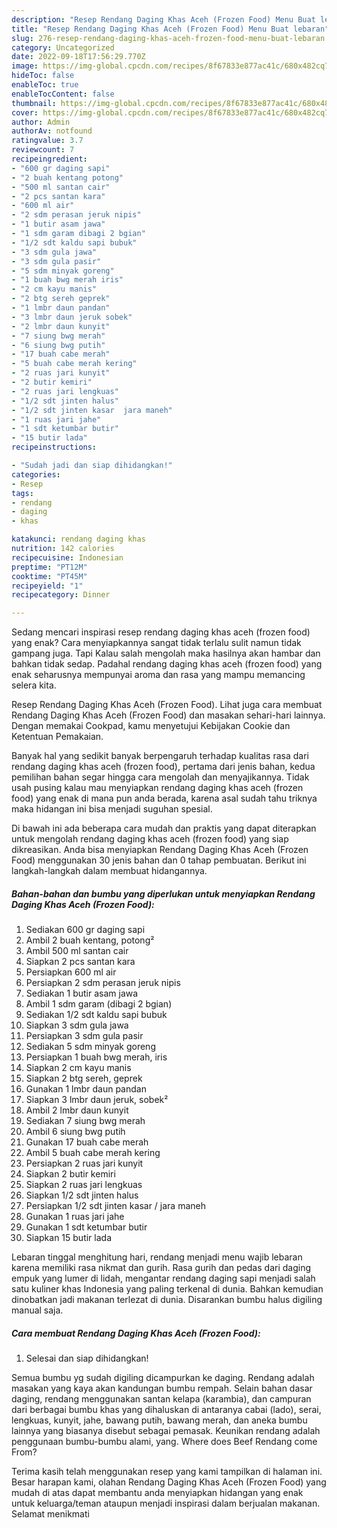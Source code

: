```yaml
---
description: "Resep Rendang Daging Khas Aceh (Frozen Food) Menu Buat lebaran"
title: "Resep Rendang Daging Khas Aceh (Frozen Food) Menu Buat lebaran"
slug: 276-resep-rendang-daging-khas-aceh-frozen-food-menu-buat-lebaran
category: Uncategorized
date: 2022-09-18T17:56:29.770Z
image: https://img-global.cpcdn.com/recipes/8f67833e877ac41c/680x482cq70/rendang-daging-khas-aceh-frozen-food-foto-resep-utama.jpg
hideToc: false
enableToc: true
enableTocContent: false
thumbnail: https://img-global.cpcdn.com/recipes/8f67833e877ac41c/680x482cq70/rendang-daging-khas-aceh-frozen-food-foto-resep-utama.jpg
cover: https://img-global.cpcdn.com/recipes/8f67833e877ac41c/680x482cq70/rendang-daging-khas-aceh-frozen-food-foto-resep-utama.jpg
author: Admin
authorAv: notfound
ratingvalue: 3.7
reviewcount: 7
recipeingredient:
- "600 gr daging sapi"
- "2 buah kentang potong"
- "500 ml santan cair"
- "2 pcs santan kara"
- "600 ml air"
- "2 sdm perasan jeruk nipis"
- "1 butir asam jawa"
- "1 sdm garam dibagi 2 bgian"
- "1/2 sdt kaldu sapi bubuk"
- "3 sdm gula jawa"
- "3 sdm gula pasir"
- "5 sdm minyak goreng"
- "1 buah bwg merah iris"
- "2 cm kayu manis"
- "2 btg sereh geprek"
- "1 lmbr daun pandan"
- "3 lmbr daun jeruk sobek"
- "2 lmbr daun kunyit"
- "7 siung bwg merah"
- "6 siung bwg putih"
- "17 buah cabe merah"
- "5 buah cabe merah kering"
- "2 ruas jari kunyit"
- "2 butir kemiri"
- "2 ruas jari lengkuas"
- "1/2 sdt jinten halus"
- "1/2 sdt jinten kasar  jara maneh"
- "1 ruas jari jahe"
- "1 sdt ketumbar butir"
- "15 butir lada"
recipeinstructions:

- "Sudah jadi dan siap dihidangkan!"
categories:
- Resep
tags:
- rendang
- daging
- khas

katakunci: rendang daging khas 
nutrition: 142 calories
recipecuisine: Indonesian
preptime: "PT12M"
cooktime: "PT45M"
recipeyield: "1"
recipecategory: Dinner

---
```



Sedang mencari inspirasi resep rendang daging khas aceh (frozen food) yang enak? Cara menyiapkannya sangat tidak terlalu sulit namun tidak gampang juga. Tapi Kalau salah mengolah maka hasilnya akan hambar dan bahkan tidak sedap. Padahal rendang daging khas aceh (frozen food) yang enak seharusnya mempunyai aroma dan rasa yang mampu memancing selera kita.


Resep Rendang Daging Khas Aceh (Frozen Food). Lihat juga cara membuat Rendang Daging Khas Aceh (Frozen Food) dan masakan sehari-hari lainnya. Dengan memakai Cookpad, kamu menyetujui Kebijakan Cookie dan Ketentuan Pemakaian.

Banyak hal yang sedikit banyak berpengaruh terhadap kualitas rasa dari rendang daging khas aceh (frozen food), pertama dari jenis bahan, kedua pemilihan bahan segar hingga cara mengolah dan menyajikannya. Tidak usah pusing kalau mau menyiapkan rendang daging khas aceh (frozen food) yang enak di mana pun anda berada, karena asal sudah tahu triknya maka hidangan ini bisa menjadi suguhan spesial.


Di bawah ini ada beberapa cara mudah dan praktis yang dapat diterapkan untuk mengolah rendang daging khas aceh (frozen food) yang siap dikreasikan. Anda bisa menyiapkan Rendang Daging Khas Aceh (Frozen Food) menggunakan 30 jenis bahan dan 0 tahap pembuatan. Berikut ini langkah-langkah dalam membuat hidangannya.

<!--inarticleads1-->

##### Bahan-bahan dan bumbu yang diperlukan untuk menyiapkan Rendang Daging Khas Aceh (Frozen Food):

1. Sediakan 600 gr daging sapi
1. Ambil 2 buah kentang, potong²
1. Ambil 500 ml santan cair
1. Siapkan 2 pcs santan kara
1. Persiapkan 600 ml air
1. Persiapkan 2 sdm perasan jeruk nipis
1. Sediakan 1 butir asam jawa
1. Ambil 1 sdm garam (dibagi 2 bgian)
1. Sediakan 1/2 sdt kaldu sapi bubuk
1. Siapkan 3 sdm gula jawa
1. Persiapkan 3 sdm gula pasir
1. Sediakan 5 sdm minyak goreng
1. Persiapkan 1 buah bwg merah, iris
1. Siapkan 2 cm kayu manis
1. Siapkan 2 btg sereh, geprek
1. Gunakan 1 lmbr daun pandan
1. Siapkan 3 lmbr daun jeruk, sobek²
1. Ambil 2 lmbr daun kunyit
1. Sediakan 7 siung bwg merah
1. Ambil 6 siung bwg putih
1. Gunakan 17 buah cabe merah
1. Ambil 5 buah cabe merah kering
1. Persiapkan 2 ruas jari kunyit
1. Siapkan 2 butir kemiri
1. Siapkan 2 ruas jari lengkuas
1. Siapkan 1/2 sdt jinten halus
1. Persiapkan 1/2 sdt jinten kasar / jara maneh
1. Gunakan 1 ruas jari jahe
1. Gunakan 1 sdt ketumbar butir
1. Siapkan 15 butir lada


Lebaran tinggal menghitung hari, rendang menjadi menu wajib lebaran karena memiliki rasa nikmat dan gurih. Rasa gurih dan pedas dari daging empuk yang lumer di lidah, mengantar rendang daging sapi menjadi salah satu kuliner khas Indonesia yang paling terkenal di dunia. Bahkan kemudian dinobatkan jadi makanan terlezat di dunia. Disarankan bumbu halus digiling manual saja. 

<!--inarticleads2-->

##### Cara membuat Rendang Daging Khas Aceh (Frozen Food):


1. Selesai dan siap dihidangkan!

Semua bumbu yg sudah digiling dicampurkan ke daging. Rendang adalah masakan yang kaya akan kandungan bumbu rempah. Selain bahan dasar daging, rendang menggunakan santan kelapa (karambia), dan campuran dari berbagai bumbu khas yang dihaluskan di antaranya cabai (lado), serai, lengkuas, kunyit, jahe, bawang putih, bawang merah, dan aneka bumbu lainnya yang biasanya disebut sebagai pemasak. Keunikan rendang adalah penggunaan bumbu-bumbu alami, yang. Where does Beef Rendang come From? 

Terima kasih telah menggunakan resep yang kami tampilkan di halaman ini. Besar harapan kami, olahan Rendang Daging Khas Aceh (Frozen Food) yang mudah di atas dapat membantu anda menyiapkan hidangan yang enak untuk keluarga/teman ataupun menjadi inspirasi dalam berjualan makanan. Selamat menikmati
